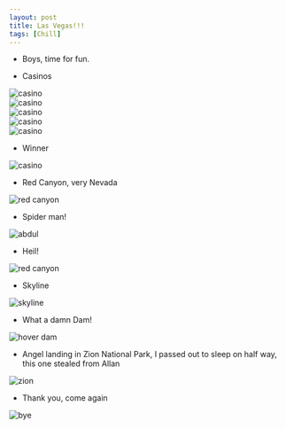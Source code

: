 ```yaml
---
layout: post
title: Las Vegas!!!
tags: [Chill]
---
```


- Boys, time for fun.

- Casinos

<img src="/images/2022-09-16/img1.jpg" alt="casino" />

<br/>

<img src="/images/2022-09-16/img2.jpg" alt="casino" />

<br/>

<img src="/images/2022-09-16/img8.jpg" alt="casino" />

<br/>

<img src="/images/2022-09-16/img11.jpg" alt="casino" />

<br/>

<img src="/images/2022-09-16/img12.jpg" alt="casino" />

- Winner

<img src="/images/2022-09-16/img9.jpg" alt="casino" />

- Red Canyon, very Nevada

<img src="/images/2022-09-16/img4.jpg" alt="red canyon" />

- Spider man!

<img src="/images/2022-09-16/img5.jpg" alt="abdul" />

- Heil!

<img src="/images/2022-09-16/img6.jpg" alt="red canyon" />

- Skyline

<img src="/images/2022-09-16/img7.jpg" alt="skyline" />

- What a damn Dam!

<img src="/images/2022-09-16/img10.jpg" alt="hover dam" />

- Angel landing in Zion National Park, I passed out to sleep on half way, this one stealed from Allan

<img src="/images/2022-09-16/img13.jpg" alt="zion" />

- Thank you, come again

<img src="/images/2022-09-16/img3.jpg" alt="bye" />